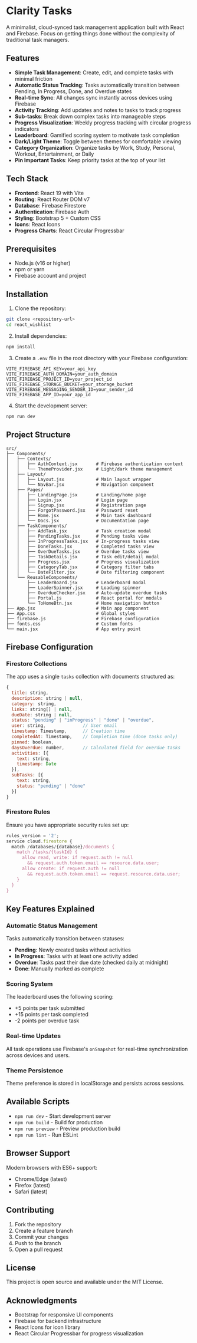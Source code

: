 # Clarity Tasks

A minimalist, cloud-synced task management application built with React and Firebase. Focus on getting things done without the complexity of traditional task managers.

## Features

- **Simple Task Management**: Create, edit, and complete tasks with minimal friction
- **Automatic Status Tracking**: Tasks automatically transition between Pending, In Progress, Done, and Overdue states
- **Real-time Sync**: All changes sync instantly across devices using Firebase
- **Activity Tracking**: Add updates and notes to tasks to track progress
- **Sub-tasks**: Break down complex tasks into manageable steps
- **Progress Visualization**: Weekly progress tracking with circular progress indicators
- **Leaderboard**: Gamified scoring system to motivate task completion
- **Dark/Light Theme**: Toggle between themes for comfortable viewing
- **Category Organization**: Organize tasks by Work, Study, Personal, Workout, Entertainment, or Daily
- **Pin Important Tasks**: Keep priority tasks at the top of your list

## Tech Stack

- **Frontend**: React 19 with Vite
- **Routing**: React Router DOM v7
- **Database**: Firebase Firestore
- **Authentication**: Firebase Auth
- **Styling**: Bootstrap 5 + Custom CSS
- **Icons**: React Icons
- **Progress Charts**: React Circular Progressbar

## Prerequisites

- Node.js (v16 or higher)
- npm or yarn
- Firebase account and project

## Installation

1. Clone the repository:
```bash
git clone <repository-url>
cd react_wishlist
```

2. Install dependencies:
```bash
npm install
```

3. Create a `.env` file in the root directory with your Firebase configuration:
```env
VITE_FIREBASE_API_KEY=your_api_key
VITE_FIREBASE_AUTH_DOMAIN=your_auth_domain
VITE_FIREBASE_PROJECT_ID=your_project_id
VITE_FIREBASE_STORAGE_BUCKET=your_storage_bucket
VITE_FIREBASE_MESSAGING_SENDER_ID=your_sender_id
VITE_FIREBASE_APP_ID=your_app_id
```

4. Start the development server:
```bash
npm run dev
```

## Project Structure

```
src/
├── Components/
│   ├── Contexts/
│   │   ├── AuthContext.jsx       # Firebase authentication context
│   │   └── ThemeProvider.jsx     # Light/dark theme management
│   ├── Layout/
│   │   ├── Layout.jsx            # Main layout wrapper
│   │   └── NavBar.jsx            # Navigation component
│   ├── Pages/
│   │   ├── LandingPage.jsx       # Landing/home page
│   │   ├── Login.jsx             # Login page
│   │   ├── Signup.jsx            # Registration page
│   │   ├── ForgotPassword.jsx    # Password reset
│   │   ├── Home.jsx              # Main task dashboard
│   │   └── Docs.jsx              # Documentation page
│   ├── TaskComponents/
│   │   ├── AddTask.jsx           # Task creation modal
│   │   ├── PendingTasks.jsx      # Pending tasks view
│   │   ├── InProgressTasks.jsx   # In-progress tasks view
│   │   ├── DoneTasks.jsx         # Completed tasks view
│   │   ├── OverDueTasks.jsx      # Overdue tasks view
│   │   ├── TaskDetails.jsx       # Task edit/detail modal
│   │   ├── Progress.jsx          # Progress visualization
│   │   ├── CategoryTab.jsx       # Category filter tabs
│   │   └── DateFilter.jsx        # Date filtering component
│   └── ReusableComponents/
│       ├── LeaderBoard.jsx       # Leaderboard modal
│       ├── LoaderSpinner.jsx     # Loading spinner
│       ├── OverdueChecker.jsx    # Auto-update overdue tasks
│       ├── Portal.js             # React portal for modals
│       └── ToHomeBtn.jsx         # Home navigation button
├── App.jsx                       # Main app component
├── App.css                       # Global styles
├── firebase.js                   # Firebase configuration
├── fonts.css                     # Custom fonts
└── main.jsx                      # App entry point
```

## Firebase Configuration

### Firestore Collections

The app uses a single `tasks` collection with documents structured as:

```javascript
{
  title: string,
  description: string | null,
  category: string,
  links: string[] | null,
  dueDate: string | null,
  status: "pending" | "inProgress" | "done" | "overdue",
  user: string,              // User email
  timestamp: Timestamp,      // Creation time
  completedAt: Timestamp,    // Completion time (done tasks only)
  pinned: boolean,
  daysOverdue: number,       // Calculated field for overdue tasks
  activities: [{
    text: string,
    timestamp: Date
  }],
  subTasks: [{
    text: string,
    status: "pending" | "done"
  }]
}
```

### Firestore Rules

Ensure you have appropriate security rules set up:

```javascript
rules_version = '2';
service cloud.firestore {
  match /databases/{database}/documents {
    match /tasks/{taskId} {
      allow read, write: if request.auth != null 
        && request.auth.token.email == resource.data.user;
      allow create: if request.auth != null 
        && request.auth.token.email == request.resource.data.user;
    }
  }
}
```

## Key Features Explained

### Automatic Status Management

Tasks automatically transition between statuses:
- **Pending**: Newly created tasks without activities
- **In Progress**: Tasks with at least one activity added
- **Overdue**: Tasks past their due date (checked daily at midnight)
- **Done**: Manually marked as complete

### Scoring System

The leaderboard uses the following scoring:
- +5 points per task submitted
- +15 points per task completed
- -2 points per overdue task

### Real-time Updates

All task operations use Firebase's `onSnapshot` for real-time synchronization across devices and users.

### Theme Persistence

Theme preference is stored in localStorage and persists across sessions.

## Available Scripts

- `npm run dev` - Start development server
- `npm run build` - Build for production
- `npm run preview` - Preview production build
- `npm run lint` - Run ESLint

## Browser Support

Modern browsers with ES6+ support:
- Chrome/Edge (latest)
- Firefox (latest)
- Safari (latest)

## Contributing

1. Fork the repository
2. Create a feature branch
3. Commit your changes
4. Push to the branch
5. Open a pull request

## License

This project is open source and available under the MIT License.

## Acknowledgments

- Bootstrap for responsive UI components
- Firebase for backend infrastructure
- React Icons for icon library
- React Circular Progressbar for progress visualization
